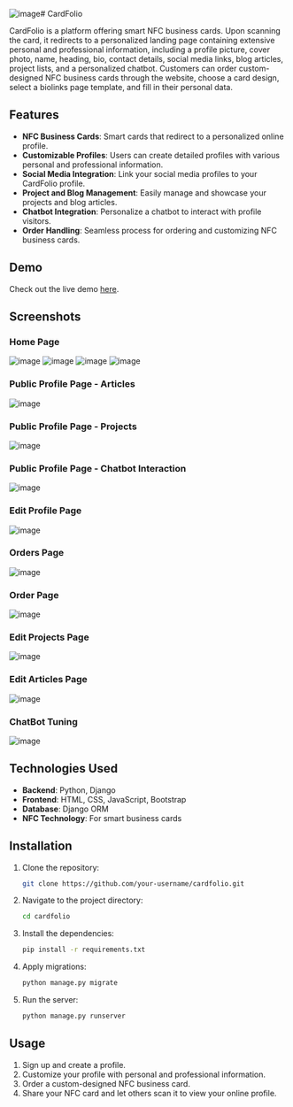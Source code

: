 ![image](https://github.com/user-attachments/assets/1f39c627-e0b7-4246-b979-2edd0bd7b3b5)# CardFolio

CardFolio is a platform offering smart NFC business cards. Upon scanning the card, it redirects to a personalized landing page containing extensive personal and professional information, including a profile picture, cover photo, name, heading, bio, contact details, social media links, blog articles, project lists, and a personalized chatbot. Customers can order custom-designed NFC business cards through the website, choose a card design, select a biolinks page template, and fill in their personal data.

## Features

- **NFC Business Cards**: Smart cards that redirect to a personalized online profile.
- **Customizable Profiles**: Users can create detailed profiles with various personal and professional information.
- **Social Media Integration**: Link your social media profiles to your CardFolio profile.
- **Project and Blog Management**: Easily manage and showcase your projects and blog articles.
- **Chatbot Integration**: Personalize a chatbot to interact with profile visitors.
- **Order Handling**: Seamless process for ordering and customizing NFC business cards.

## Demo

Check out the live demo [here](https://cardfli0.pythonanywhere.com).

## Screenshots

### Home Page
![image](https://github.com/user-attachments/assets/d6ac7a11-30e7-4863-9578-a9acfa620d9c)
![image](https://github.com/user-attachments/assets/ec416ede-ba53-4cb8-837e-2d04ee0b2008)
![image](https://github.com/user-attachments/assets/ebb20e04-9513-4a0a-a58f-f69dda662c1a)
![image](https://github.com/user-attachments/assets/ab45e3e4-f89a-43f4-b2e5-3a1932480b42)

### Public Profile Page - Articles
![image](https://github.com/user-attachments/assets/f8700bc3-c8cd-4214-857e-73792838f783)

### Public Profile Page - Projects
![image](https://github.com/user-attachments/assets/05a2fe3b-9839-437b-9a86-3f95c3ef4551)

### Public Profile Page - Chatbot Interaction
![image](https://github.com/user-attachments/assets/18cf5676-e42f-452e-bc3d-9a0ce3069a2b)

### Edit Profile Page
![image](https://github.com/user-attachments/assets/6a6089c5-8d0e-4c5e-bc35-b7376d25e763)

### Orders Page
![image](https://github.com/user-attachments/assets/e3a2f439-4d2a-4a90-96ab-62851c8f7a01)

### Order Page
![image](https://github.com/user-attachments/assets/23ef7269-a965-4735-9712-07f1732b946c)

### Edit Projects Page
![image](https://github.com/user-attachments/assets/c96df130-63d2-4b82-a7b8-aa75e2b1352e)

### Edit Articles Page
![image](https://github.com/user-attachments/assets/7da2521c-a40f-469f-9707-cecf860c835a)

### ChatBot Tuning
![image](https://github.com/user-attachments/assets/c873a980-508a-4f0e-bc32-18577f442b16)


## Technologies Used

- **Backend**: Python, Django
- **Frontend**: HTML, CSS, JavaScript, Bootstrap
- **Database**: Django ORM
- **NFC Technology**: For smart business cards

## Installation

1. Clone the repository:
    ```sh
    git clone https://github.com/your-username/cardfolio.git
    ```
2. Navigate to the project directory:
    ```sh
    cd cardfolio
    ```
3. Install the dependencies:
    ```sh
    pip install -r requirements.txt
    ```
4. Apply migrations:
    ```sh
    python manage.py migrate
    ```
5. Run the server:
    ```sh
    python manage.py runserver
    ```

## Usage

1. Sign up and create a profile.
2. Customize your profile with personal and professional information.
3. Order a custom-designed NFC business card.
4. Share your NFC card and let others scan it to view your online profile.


